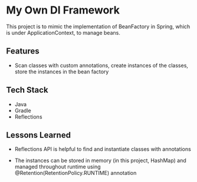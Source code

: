 # My Own DI Framework

This project is to mimic the implementation of BeanFactory in Spring, which is under ApplicationContext, to manage beans.

## Features

- Scan classes with custom annotations, create instances of the classes, store the instances in the bean factory

## Tech Stack

- Java
- Gradle
- Reflections

## Lessons Learned

- Reflections API is helpful to find and instantiate classes with annotations

- The instances can be stored in memory (in this project, HashMap) and managed throughout runtime using @Retention(RetentionPolicy.RUNTIME) annotation


